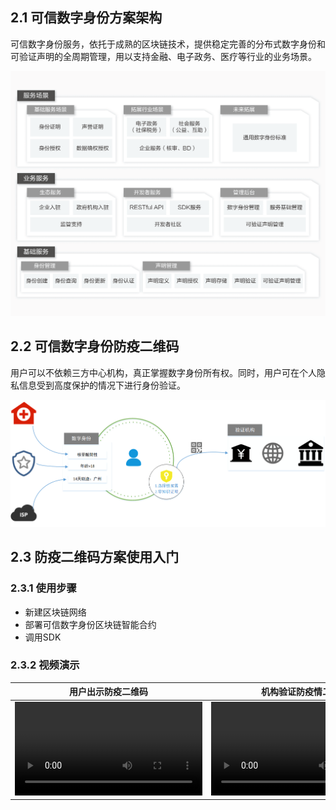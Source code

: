 ## 2.1 可信数字身份方案架构

可信数字身份服务，依托于成熟的区块链技术，提供稳定完善的分布式数字身份和可验证声明的全周期管理，用以支持金融、电子政务、医疗等行业的业务场景。

![ar](https://github.com/luoweb/mapblock/blob/master/res/ar.png)

## 2.2 可信数字身份防疫二维码

用户可以不依赖三方中心机构，真正掌握数字身份所有权。同时，用户可在个人隐私信息受到高度保护的情况下进行身份验证。

![ibm-qr](https://github.com/luoweb/mapblock/blob/master/res/ibm-qr.png)

## 2.3 防疫二维码方案使用入门

### 2.3.1 使用步骤

- 新建区块链网络
- 部署可信数字身份区块链智能合约
- 调用SDK

### 2.3.2 视频演示

|                   用户出示防疫二维码                    |                     机构验证防疫情二维码                     |
| :-----------------------------------------------------: | :----------------------------------------------------------: |
| <video src="http://q8mix8qp7.bkt.clouddn.com/show.mp4"></video> | <video src="http://q8mix8qp7.bkt.clouddn.com/verification.mp4"></video> |

